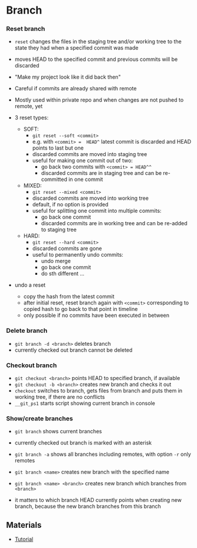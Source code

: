 # Branch

### Reset branch

- `reset` changes the files in the staging tree and/or working tree to the state they had when a specified commit was made 
- moves HEAD to the specified commit and previous commits will be discarded
- "Make my project look like it did back then"
- Careful if commits are already shared with remote
- Mostly used within private repo and when changes are not pushed to remote, yet


- 3 reset types:
    - SOFT:
        - `git reset --soft <commit>`
        - e.g. with `<commit> =  HEAD^` latest commit is discarded and HEAD points to last but one
        - discarded commits are moved into staging tree
        - useful for making one commit out of two:
            - go back two commits with `<commit> = HEAD^^`
            - discarded commits are in staging tree and can be re-committed in one commit
    - MIXED:
        - `git reset --mixed <commit>`
        - discarded commits are moved into working tree
        - default, if no option is provided
        - useful for splitting one commit into multiple commits:
            - go back one commit
            - discarded commits are in working tree and can be re-added to staging tree
    - HARD:
        - `git reset --hard <commit>`
        - discarded commits are gone
        - useful to permanently undo commits:
            - undo merge
            - go back one commit
            - do sth different ...


- undo a reset
    - copy the hash from the latest commit
    - after initial reset, reset branch again with `<commit>` corresponding to copied hash to go back to that point in timeline
    - only possible if no commits have been executed in between


### Delete branch

- `git branch -d <branch>` deletes branch
- currently checked out branch cannot be deleted

### Checkout branch

- `git checkout <branch>` points HEAD to specified branch, if available
- `git checkout -b <branch>` creates new branch and checks it out
- `checkout` switches to branch, gets files from branch and puts them in working tree, if there are no conflicts
- `__git_ps1` starts script showing current branch in console

### Show/create branches

- `git branch` shows current branches
- currently checked out branch is marked with an asterisk
- `git branch -a` shows all branches including remotes, with option `-r` only remotes
- `git branch <name>` creates new branch with the specified name
- `git branch <name> <branch>` creates new branch which branches from `<branch>`


- it matters to which branch HEAD currently points when creating new branch, because the new branch branches from this branch


## Materials

- [Tutorial](https://www.lynda.com/Git-tutorials/Git-Branches-Merges-Remotes/5030980-2.html)
